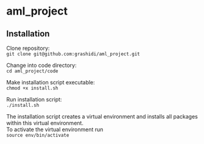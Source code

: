 # aml_project

## Installation
Clone repository:<br>
  ```git clone git@github.com:grashidi/aml_project.git```<br>
  
Change into code directory:<br>
  ```cd aml_project/code```<br>
  
Make installation script executable:<br>
  ```chmod +x install.sh```<br>
  
Run installation script:<br>
  ```./install.sh```<br>

The installation script creates a virtual environment and installs all packages within this virtual environment.<br>
To activate the virtual environment run<br>
  ```source env/bin/activate```<br>
  
